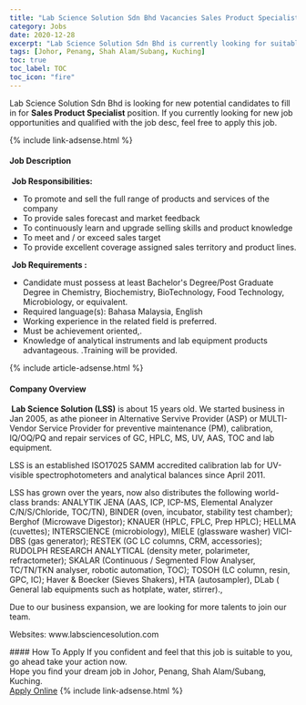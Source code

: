 ```yaml
---
title: "Lab Science Solution Sdn Bhd Vacancies Sales Product Specialist" 
category: Jobs 
date: 2020-12-28 
excerpt: "Lab Science Solution Sdn Bhd is currently looking for suitable person to fill in the Sales Product Specialist which positioned at Johor, Penang, Shah Alam/Subang, Kuching" 
tags: [Johor, Penang, Shah Alam/Subang, Kuching] 
toc: true 
toc_label: TOC 
toc_icon: "fire" 
--- 
```


<p>Lab Science Solution Sdn Bhd is looking for new potential candidates to fill in for <b>Sales Product Specialist</b> position. If you currently looking for new job opportunities and qualified with the job desc, feel free to apply this job.
</p>{% include link-adsense.html %} 
<div><div><div><h4>Job Description</h4></div></div><div><div><span><div><p>&#160;<strong>Job Responsibilities:</strong>&#160;</p><ul><li>To promote and sell the full range of products and services of the company</li><li>To provide sales forecast and market feedback</li><li>To continuously learn and upgrade selling skills and product knowledge</li><li>To meet and / or exceed sales target</li><li>To provide excellent coverage assigned sales territory and product lines.</li></ul><p>&#160;<strong>Job Requirements :&#160;</strong>&#160;</p><ul><li>Candidate must possess at least Bachelor's Degree/Post Graduate Degree in Chemistry, Biochemistry, BioTechnology, Food Technology, Microbiology, or equivalent.</li><li>Required language(s):&#160;Bahasa Malaysia, English</li><li>Working experience in the related field is preferred.</li><li>Must be achievement oriented,.</li><li>Knowledge of analytical instruments and lab equipment products advantageous. .Training will be provided.</li></ul></div></span></div></div></div> 
{% include article-adsense.html %} 
<div><div><div><h4>Company Overview</h4></div></div><div><div><span><div><p><strong>&#160;Lab Science Solution (LSS)</strong> is about 15 years old. We started business in Jan 2005,&#160;as athe pioneer in Alternative Servive Provider (ASP) or MULTI-Vendor Service Provider for preventive maintenance (PM), calibration, IQ/OQ/PQ and repair services of GC, HPLC, MS, UV, AAS, TOC and lab equipment.</p><p>LSS is an established ISO17025 SAMM accredited calibration lab for UV-visible spectrophotometers and analytical balances since April 2011.</p><p>LSS has grown over the years, now also distributes the following world-class brands: ANALYTIK JENA (AAS, ICP, ICP-MS, Elemental Analyzer C/N/S/Chloride, TOC/TN),&#160;BINDER (oven, incubator, stability test chamber); Berghof (Microwave Digestor); KNAUER (HPLC, FPLC, Prep HPLC); HELLMA (cuvettes); INTERSCIENCE (microbiology), MIELE (glassware washer)&#160;VICI-DBS (gas generator); RESTEK (GC LC columns, CRM, accessories); RUDOLPH RESEARCH ANALYTICAL (density meter, polarimeter, refractometer); SKALAR (Continuous / Segmented&#160;Flow&#160;Analyser, TC/TN/TKN analyser, robotic automation, TOC); TOSOH (LC column, resin, GPC, IC); Haver &amp; Boecker (Sieves Shakers), HTA (autosampler), DLab ( General lab equipments such as hotplate, water, stirrer).,</p><p>Due to our business expansion, we are looking for more talents to join our team.</p><p>Websites: www.labsciencesolution.com</p></div></span></div></div></div> 
#### How To Apply 
If you confident and feel that this job is suitable to you, go ahead take your action now. <br/> 
Hope you find your dream job in Johor, Penang, Shah Alam/Subang, Kuching. <br/> 
<a href="https://www.jobstreet.com.my/en/job/sales-product-specialist-4451516?jobId=jobstreet-my-job-4451516&sectionRank=21&token=0~001fbd9c-6e64-4e88-a2d0-369ccad8856b&fr=SRP%20View%20In%20New%20Ta" class="btn btn--info" target="_blank" rel="nofollow noopenner">Apply Online</a> 
{% include link-adsense.html %} 